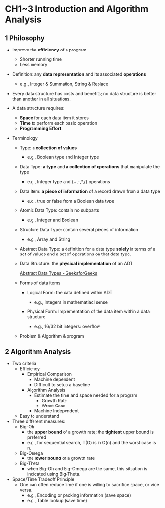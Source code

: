 # CH1~3 Introduction and Algorithm Analysis

## 1 Philosophy

- Improve the **efficiency** of a program
    
    - Shorter running time
    - Less memory
- Definition: any **data representation** and its associated **operations**
    
    - e.g., Integer & Summation, String & Replace
- Every data structure has costs and benefits; no data structure is better than another in all situations.
- A data structure requires:
    
    - **Space** for each data item it stores
    - **Time** to perform each basic operation
    - **Programming Effort**
- Terminology
    
    - Type: **a collection of values**
        
        - e.g., Boolean type and Integer type
    - Data Type: **a type** and **a collection of operations** that manipulate the type
        
        - e.g., Integer type and {+,-,\*,/} operations
    - Data Item: **a piece of information** of a record drawn from a data type
        
        - e.g., true or false from a Boolean data type
    - Atomic Data Type: contain no subparts
        
        - e.g., Integer and Boolean
    - Structure Data Type: contain several pieces of information
        
        - e.g., Array and String
    - Abstract Data Type: a definition for a data type **solely** in terms of a set of values and a set of operations on that data type.
    - Data Structure: the **physical implementation** of an ADT
        
        [Abstract Data Types - GeeksforGeeks](https://www.geeksforgeeks.org/abstract-data-types/)
        
    - Forms of data items
        
        - Logical Form: the data defined within ADT
            
            - e.g., Integers in mathematiacl sense
        - Physical Form: Implementation of the data item within a data structure
            
            - e.g., 16/32 bit integers: overflow
    - Problem & Algorithm & program

## 2 Algorithm Analysis
- Two criteria
    - Efficiency
        - Empirical Comparison
            - Machine dependent
            - Difficult to setup a baseline
        - Algorithm Analysis
            - Estimate the time and space needed for a program
                - Growth Rate
                - Wrost Case
            - Machine Independent
    - Easy to understand
- Three different measures:
    - Big-Oh     
        - the **upper bound** of a growth rate; the **tightest** upper bound is preferred
        - e.g., for sequential search, T(O) is in O(n) and the worst case is n.
    - Big-Omega       
        - the **lower bound** of a growth rate
    - Big-Theta 
        - when Big-Oh and Big-Omega are the same, this situation is indicated using Big-Theta.
- Space/Time Tradeoff Principle
    - One can often reduce time if one is willing to sacrifice space, or vice versa.
        - e.g., Encoding or packing information (save space)
        - e.g., Table lookup (save time)
